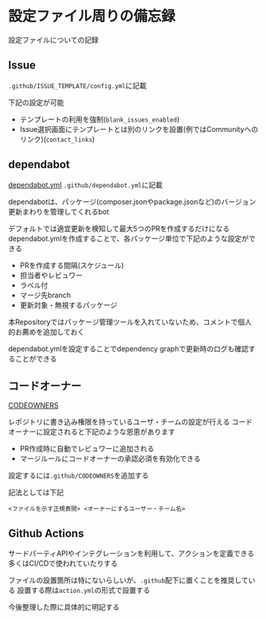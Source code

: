 # 設定ファイル周りの備忘録

設定ファイルについての記録

## Issue

`.github/ISSUE_TEMPLATE/config.yml`に記載

下記の設定が可能

* テンプレートの利用を強制(`blank_issues_enabled`)
* Issue選択画面にテンプレートとは別のリンクを設置(例ではCommunityへのリンク)(`contact_links`)

## dependabot

[dependabot.yml](https://docs.github.com/ja/code-security/dependabot/dependabot-version-updates/configuration-options-for-the-dependabot.yml-file)
`.github/dependabot.yml`に記載

dependabotは、パッケージ(composer.jsonやpackage.jsonなど)のバージョン更新まわりを管理してくれるbot

デフォルトでは適宜更新を検知して最大5つのPRを作成するだけになる
dependabot.ymlを作成することで、各パッケージ単位で下記のような設定ができる

* PRを作成する間隔(スケジュール)
* 担当者やレビュワー
* ラベル付
* マージ先branch
* 更新対象・無視するパッケージ

本Repositoryではパッケージ管理ツールを入れていないため、コメントで個人的お薦めを追加しておく

dependabot.ymlを設定することでdependency graphで更新時のログも確認することができる

## コードオーナー

[CODEOWNERS](https://docs.github.com/ja/repositories/managing-your-repositorys-settings-and-features/customizing-your-repository/about-code-owners)

レポジトリに書き込み権限を持っているユーザ・チームの設定が行える
コードオーナーに設定されると下記のような恩恵があります

* PR作成時に自動でレビュワーに追加される
* マージルールにコードオーナーの承認必須を有効化できる

設定するには`.github/CODEOWNERS`を追加する

記法としては下記

```
<ファイルを示す正規表現> <オーナーにするユーザー・チーム名>
```

## Github Actions

サードパーティAPIやインテグレーションを利用して、アクションを定義できる
多くはCI/CDで使われていたりする

ファイルの設置箇所は特にないらしいが、`.github`配下に置くことを推奨している
設置する際は`action.yml`の形式で設置する

今後整理した際に具体的に明記する
